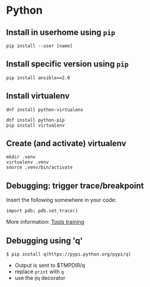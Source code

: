 Python
======


## Install in userhome using `pip`

```
pip install --user [name]
```

## Install specific version using `pip`

```
pip install ansible==2.0
```

## Install virtualenv

```
dnf install python-virtualenv
```

```
dnf install python-pip
pip install virtualenv
```

## Create (and activate) virtualenv

```
mkdir .venv
virtualenv .venv
source .venv/bin/activate
```

## Debugging: trigger trace/breakpoint

Insert the following somewhere in your code:
```
import pdb; pdb.set_trace()
```

More information: [Tools training](https://github.com/gbraad/tools-training/blob/master/md/slides.md#pdb)


## Debugging using 'q'

```
$ pip install q(https://pypi.python.org/pypi/q)
```

 * Output is sent to $TMPDIR/q
 * replace `print` with `q`
 * use the `@q` decorator
